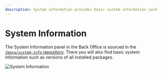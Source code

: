 ```yaml
---
description: System information provides basic system information such as versions of all installed packages.
---
```


# System Information

The System Information panel in the Back Office is sourced in the [`ibexa/system-info` repository](https://github.com/ibexa/system-info).
There you will also find basic system information such as versions of all installed packages.

![System Information](admin_panel_system_info.png "System Information")
